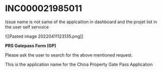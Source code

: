 # INC000021985011

Issue name is not same of the applcaition in dashboard and the projet list in the user self servuice 

![[Pasted image 20220411123135.png]]


          

**PRS Gatepass Form (GP)**

Please ask the user to search for the above mentioned request.

This is the application name for the China Property Gate Pass Application


